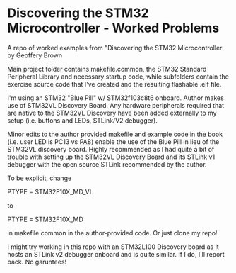 Discovering the STM32 Microcontroller - Worked Problems
==============

A repo of worked examples from "Discovering the STM32 Microcontroller by Geoffery Brown

Main project folder contains makefile.common, the STM32 Standard Peripheral Library and necessary startup code, while subfolders contain the exercise source code that I've created and the resulting flashable .elf file.

I'm using an STM32 "Blue Pill" w/ STM32f103c8t6 onboard. Author makes use of STM32VL Discovery Board. Any hardware peripherals required that are native to the STM32VL Discovery have been added externally to my setup (i.e. buttons and LEDs, STLink/V2 debugger). 

Minor edits to the author provided makefile and example code in the book (i.e. user LED is PC13 vs PA8) enable the use of the Blue Pill in lieu of the STM32VL discovery board. Highly recommended as I had quite a bit of trouble with setting up the STM32VL Discovery Board and its STLink v1 debugger with the open source STLink recommended by the author. 

To be explicit, change 

PTYPE = STM32F10X_MD_VL

to

PTYPE = STM32F10X_MD

in makefile.common in the author-provided code. Or just clone my repo!

I might try working in this repo with an STM32L100 Discovery board as it hosts an STLink v2 debugger onboard and is quite similar. If I do, I'll report back. No garuntees!

